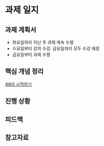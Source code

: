 # 과제 일지

## 과제 계획서
- 화요일까지 지난 주 과제 계속 수행
- 수요일부터 강의 수강. 금요일까지 모두 수강 예정
- 금요일부터 과제 수행

## 핵심 개념 정리

[AWS 시작하기](./resources/markdown-1.md)

## 진행 상황

## 피드백

## 참고자료
